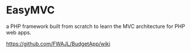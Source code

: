EasyMVC
=====================
a PHP framework built from scratch to learn the MVC architecture for PHP web apps.

https://github.com/FWAJL/BudgetApp/wiki
